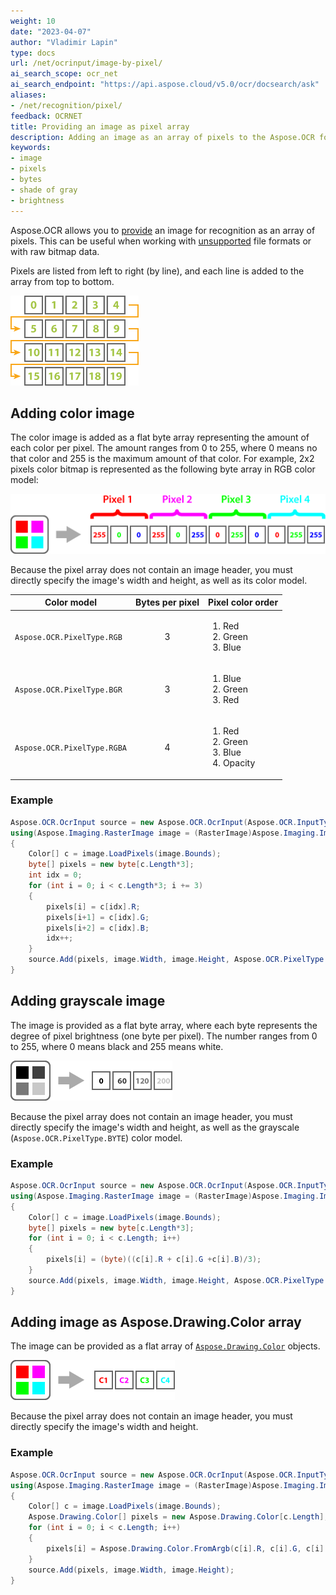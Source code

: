 ```yaml
---
weight: 10
date: "2023-04-07"
author: "Vladimir Lapin"
type: docs
url: /net/ocrinput/image-by-pixel/
ai_search_scope: ocr_net
ai_search_endpoint: "https://api.aspose.cloud/v5.0/ocr/docsearch/ask"
aliases:
- /net/recognition/pixel/
feedback: OCRNET
title: Providing an image as pixel array
description: Adding an image as an array of pixels to the Aspose.OCR for .NET recognition package.
keywords:
- image
- pixels
- bytes
- shade of gray
- brightness
---
```


Aspose.OCR allows you to [provide](/ocr/net/ocrinput/#adding-source-content) an image for recognition as an array of pixels. This can be useful when working with [unsupported](/ocr/net/supported-file-formats/) file formats or with raw bitmap data.

Pixels are listed from left to right (by line), and each line is added to the array from top to bottom.

![Color ordering](pixel-order.png)

## Adding color image

The color image is added as a flat byte array representing the amount of each color per pixel. The amount ranges from 0 to 255, where 0 means no that color and 255 is the maximum amount of that color. For example, 2x2 pixels color bitmap is represented as the following byte array in RGB color model:

![RGB color array](pixel-order-rgb.png)

Because the pixel array does not contain an image header, you must directly specify the image's width and height, as well as its color model.

Color model | Bytes per pixel | Pixel color order
----------- | :-------------: | ------------------
`Aspose.OCR.PixelType.RGB` | 3 | <ol><li>Red</li><li>Green</li><li>Blue</li></ol>
`Aspose.OCR.PixelType.BGR` | 3 | <ol><li>Blue</li><li>Green</li><li>Red</li></ol>
`Aspose.OCR.PixelType.RGBA` | 4 | <ol><li>Red</li><li>Green</li><li>Blue</li><li>Opacity</li></ol>

### Example

```csharp
Aspose.OCR.OcrInput source = new Aspose.OCR.OcrInput(Aspose.OCR.InputType.SingleImage);
using(Aspose.Imaging.RasterImage image = (RasterImage)Aspose.Imaging.Image.Load("source.png"))
{
	Color[] c = image.LoadPixels(image.Bounds);
	byte[] pixels = new byte[c.Length*3];
	int idx = 0;
	for (int i = 0; i < c.Length*3; i += 3)
	{
		pixels[i] = c[idx].R;
		pixels[i+1] = c[idx].G;
		pixels[i+2] = c[idx].B;
		idx++;
	}
	source.Add(pixels, image.Width, image.Height, Aspose.OCR.PixelType.RGB);
}
```

## Adding grayscale image

The image is provided as a flat byte array, where each byte represents the degree of pixel brightness (one byte per pixel). The number ranges from 0 to 255, where 0 means black and 255 means white.

![Grayscale color array](pixel-order-grayscale.png)

Because the pixel array does not contain an image header, you must directly specify the image's width and height, as well as the grayscale (`Aspose.OCR.PixelType.BYTE`) color model.

### Example

```csharp
Aspose.OCR.OcrInput source = new Aspose.OCR.OcrInput(Aspose.OCR.InputType.SingleImage);
using(Aspose.Imaging.RasterImage image = (RasterImage)Aspose.Imaging.Image.Load("source.png"))
{
	Color[] c = image.LoadPixels(image.Bounds);
	byte[] pixels = new byte[c.Length*3];
	for (int i = 0; i < c.Length; i++)
	{
		pixels[i] = (byte)((c[i].R + c[i].G +c[i].B)/3);
	}
	source.Add(pixels, image.Width, image.Height, Aspose.OCR.PixelType.BYTE);
}
```

## Adding image as Aspose.Drawing.Color array

The image can be provided as a flat array of [`Aspose.Drawing.Color`](https://reference.aspose.com/drawing/net/system.drawing/color/) objects.

![Aspose.Drawing.Color array](pixel-order-color.png)

Because the pixel array does not contain an image header, you must directly specify the image's width and height.

### Example

```csharp
Aspose.OCR.OcrInput source = new Aspose.OCR.OcrInput(Aspose.OCR.InputType.SingleImage);
using(Aspose.Imaging.RasterImage image = (RasterImage)Aspose.Imaging.Image.Load("source.png"))
{
	Color[] c = image.LoadPixels(image.Bounds);
	Aspose.Drawing.Color[] pixels = new Aspose.Drawing.Color[c.Length];
	for (int i = 0; i < c.Length; i++)
	{
		pixels[i] = Aspose.Drawing.Color.FromArgb(c[i].R, c[i].G, c[i].B);
	}
	source.Add(pixels, image.Width, image.Height);
}
```
